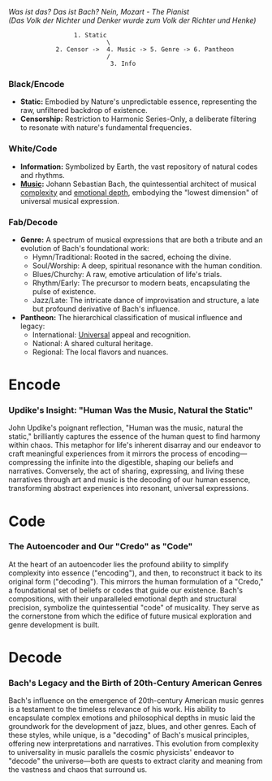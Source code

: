  *Was ist das? Das ist Bach? Nein, Mozart - The Pianist   
 (Das Volk der Nichter und Denker wurde zum Volk der Richter und Henke)*
 
                      1. Static 
                               \
                 2. Censor ->  4. Music -> 5. Genre -> 6. Pantheon
                               /  
                                3. Info


### Black/Encode
- **Static:** Embodied by Nature's unpredictable essence, representing the raw, unfiltered backdrop of existence.
- **Censorship:** Restriction to Harmonic Series-Only, a deliberate filtering to resonate with nature's fundamental frequencies.

### White/Code
- **Information:** Symbolized by Earth, the vast repository of natural codes and rhythms.
- **[Music](https://www.youtube.com/watch?v=J01zn9m39PA):** Johann Sebastian Bach, the quintessential architect of musical [complexity](https://en.wikipedia.org/wiki/The_Well-Tempered_Clavier#Recordings) and [emotional depth](https://en.wikipedia.org/wiki/Goldberg_Variations), embodying the "lowest dimension" of universal musical expression.

### Fab/Decode
- **Genre:** A spectrum of musical expressions that are both a tribute and an evolution of Bach's foundational work:
  - Hymn/Traditional: Rooted in the sacred, echoing the divine.
  - Soul/Worship: A deep, spiritual resonance with the human condition.
  - Blues/Churchy: A raw, emotive articulation of life's trials.
  - Rhythm/Early: The precursor to modern beats, encapsulating the pulse of existence.
  - Jazz/Late: The intricate dance of improvisation and structure, a late but profound derivative of Bach's influence.
- **Pantheon:** The hierarchical classification of musical influence and legacy:
  - International: [Universal](https://www.youtube.com/watch?v=5yR0wlrq_h4) appeal and recognition.
  - National: A shared cultural heritage.
  - Regional: The local flavors and nuances.

#

# Encode
### Updike's Insight: "Human Was the Music, Natural the Static"
John Updike's poignant reflection, "Human was the music, natural the static," brilliantly captures the essence of the human quest to find harmony within chaos. This metaphor for life's inherent disarray and our endeavor to craft meaningful experiences from it mirrors the process of encoding—compressing the infinite into the digestible, shaping our beliefs and narratives. Conversely, the act of sharing, expressing, and living these narratives through art and music is the decoding of our human essence, transforming abstract experiences into resonant, universal expressions.

# Code
### The Autoencoder and Our "Credo" as "Code"
At the heart of an autoencoder lies the profound ability to simplify complexity into essence ("encoding"), and then, to reconstruct it back to its original form ("decoding"). This mirrors the human formulation of a "Credo," a foundational set of beliefs or codes that guide our existence. Bach's compositions, with their unparalleled emotional depth and structural precision, symbolize the quintessential "code" of musicality. They serve as the cornerstone from which the edifice of future musical exploration and genre development is built.

# Decode
### Bach's Legacy and the Birth of 20th-Century American Genres
Bach's influence on the emergence of 20th-century American music genres is a testament to the timeless relevance of his work. His ability to encapsulate complex emotions and philosophical depths in music laid the groundwork for the development of jazz, blues, and other genres. Each of these styles, while unique, is a "decoding" of Bach's musical principles, offering new interpretations and narratives. This evolution from complexity to universality in music parallels the cosmic physicists' endeavor to "decode" the universe—both are quests to extract clarity and meaning from the vastness and chaos that surround us.
